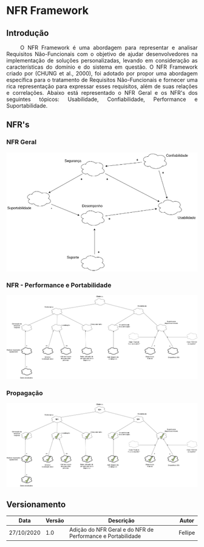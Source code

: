 # NFR Framework

## Introdução

<p style="text-align: justify;"> &emsp;&emsp;
O NFR Framework é uma abordagem para representar e analisar Requisitos Não-Funcionais com o objetivo de ajudar desenvolvedores na implementação de soluções personalizadas, levando em consideração as características do domínio e do sistema em questão. O NFR Framework criado por (CHUNG et al., 2000), foi adotado por propor uma abordagem específica para o tratamento de Requisitos Não-Funcionais e fornecer uma rica representação para expressar esses requisitos, além de suas relações e correlações. Abaixo está representado o NFR Geral e os NFR's dos seguintes tópicos: Usabilidade, Confiabilidade, Performance e Suportabilidade.
</p>

## NFR's

### NFR Geral

<center>

[![NFR Geral](../Images/nfrs/Geral.jpg)](../Images/nfrs/Geral.jpg)

</center>

### NFR - Performance e Portabilidade
<center>

[![NFR Performance e Portabilidade](../Images/nfrs/PerformancePortabilidade.jpg)](../Images/nfrs/PerformancePortabilidade.jpg)

</center>

### Propagação

<center>

[![Portabilidade - Performance e Portabilidade](../Images/nfrs/PerformancePortabilidadePropagação.jpg)](../Images/nfrs/PerformancePortabilidadePropagação.jpg)

</center>

## Versionamento
Data | Versão | Descrição | Autor
---- | ------ | --------- | -----
27/10/2020 | 1.0 | Adição do NFR Geral e do NFR de Performance e Portabilidade | Fellipe